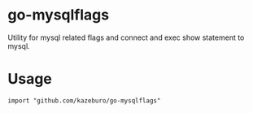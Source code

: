 # go-mysqlflags

Utility for mysql related flags and connect and exec show statement to mysql.

# Usage

```
import "github.com/kazeburo/go-mysqlflags"
```


